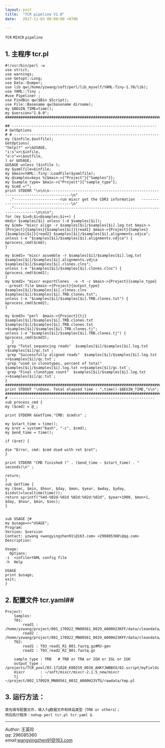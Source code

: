 ```yaml
---
layout: post  
title:  "TCR pipeline V1.0"  
date:   2017-11-03 00:00:00 +0700  

---
```


`TCR` `MIXCR` `pipeline`    
## 1. 主程序 tcr.pl ##

    #!/usr/bin/perl -w
    use strict;
    use warnings;
    use Getopt::Long;
    use Data::Dumper;
    use lib qw(/home/yzwang/soft/perl/lib_myself/YAML-Tiny-1.70/lib);
    use YAML::Tiny ;
    #use Pipeliner ;
    use FindBin qw($Bin $Script);
    use File::Basename qw(basename dirname);
    my $BEGIN_TIME=time();
    my $version="1.0.0";
    #######################################################################################
    
    ## ------------------------------------------------------------------
    # GetOptions
    # # ------------------------------------------------------------------
    my ($infile,$outfile);
    GetOptions(
    "help|?" =>\&USAGE,
    "i:s"=>\$infile,
    "o:s"=>\$outfile,
    ) or &USAGE;
    &USAGE unless ($infile );
    my $yamlfile=$infile;
    my $main=YAML::Tiny::LoadFile($yamlfile);
    my @samples=keys %{$main->{"Project"}{"Samples"}};
    my $sample_type= $main->{"Project"}{"sample_type"};
    my $cmd ="";
    print STDERR "\n\n\n--------------------------------------------------------------------------------\n"
      ."---------------------run mixcr get the CDR3 information   --------------------------------------\n"
      ."--------------------------------------------------------------------------------\n\n\n";
    for (my $i=0;$i<@samples;$i++) {
    mkdir $samples[$i] unless (-d $samples[$i]);
    my $cmd= "mixcr align -r $samples[$i]/$samples[$i].log.txt $main->{Project}{Samples}{$samples[$i]}{read1} $main->{Project}{Samples}{$samples[$i]}{read2} $samples[$i]/$samples[$i].alignments.vdjca";
    unless (-e "$samples[$i]/$samples[$i].alignments.vdjca") {
    &process_cmd($cmd);
    }
    
    my $cmd1= "mixcr assemble -r $samples[$i]/$samples[$i].log.txt $samples[$i]/$samples[$i].alignments.vdjca $samples[$i]/$samples[$i].clones.clns";
    unless (-e "$samples[$i]/$samples[$i].clones.clns") {
    &process_cmd($cmd1);
    }
    my $cmd2= "mixcr exportClones  -o -t -c $main->{Project}{sample_type} --preset-file $main->{Project}{output_type} $samples[$i]/$samples[$i].clones.clns $samples[$i]/$samples[$i].TRB.clones.txt";
    unless (-e "$samples[$i]/$samples[$i].TRB.clones.txt") {
    &process_cmd($cmd2);
    }
    
    my $cmd3= "perl  $main->{Project}{tj} $samples[$i]/$samples[$i].TRB.clones.txt $samples[$i]/$samples[$i].TRB.clones.txt >$samples[$i]/$samples[$i].TRB.clones.tj";
    unless (-e "$samples[$i]/$samples[$i].TRB.clones.tj") {
    &process_cmd($cmd3);
       }
    `grep "Total sequencing reads"  $samples[$i]/$samples[$i].log.txt >$samples[$i]/qc.txt`;
    `grep "Successfully aligned reads"  $samples[$i]/$samples[$i].log.txt >>$samples[$i]/qc.txt`;
    `grep "used in clonotypes, percent of total"  $samples[$i]/$samples[$i].log.txt >>$samples[$i]/qc.txt`;
    `grep "Final clonotype count"  $samples[$i]/$samples[$i].log.txt >>$samples[$i]/qc.txt`;
    }
    #######################################################################################
    print STDOUT "\nDone. Total elapsed time : ",time()-$BEGIN_TIME,"s\n";
    ########################################################################################
    # ------------------------------------------------------------------
    sub process_cmd {
    my ($cmd) = @_;
    
    print STDERR &GetTime."CMD: $cmd\n" ;
    
    my $start_time = time();
    my $ret = system("bash", "-c", $cmd);
    my $end_time = time();
    
    if ($ret) {
    
    die "Error, cmd: $cmd died with ret $ret";
    }
    
    print STDERR "CMD finished (" . ($end_time - $start_time) . " seconds)\n" ;
    
    return;
    }
    sub GetTime {
    my ($sec, $min, $hour, $day, $mon, $year, $wday, $yday, $isdst)=localtime(time());
    return sprintf("%4d-%02d-%02d %02d:%02d:%02d", $year+1900, $mon+1, $day, $hour, $min, $sec);
    }
    
    
    sub USAGE {#
    my $usage=<<"USAGE";
    Program:
    Version: $version
    Contact: yzwang <wangyingzhen91\@163.com> <296085360\@qq.com>
    Description:
    
    Usage:
      Options:
    -i  <infile>YAML config file
    -h  Help
    
    USAGE
    print $usage;
    exit;
    }
    


## 2. 配置文件 tcr.yaml##
    Project:
    	Samples:
    	T01:
   			read1 : /home/yzwang/project/001_170922_MN00561_0029_A000H23KFF/data/cleandata/R7109039/R7109039_PLSC_WBC_L001.R1.clean.fq.gz
    		read2 : /home/yzwang/project/001_170922_MN00561_0029_A000H23KFF/data/cleandata/R7109039/R7109039_PLSC_WBC_L001.R2.clean.fq.gz
    	T02:
    		read1 : T03_read1_R1_001.fastq.gz#MJ-gen
    		read2 : T03_read2_R2_001.fastq.gz
    
    	sample_type : TRB   # TRB or TRA or IGH or IGL or IGK
    	output_type : /projects/TCR_pool/03.171028_K00259_0038_AHKYJWBBXX/02.script/myFields.txt
    	mixcr       : ~/soft/mixcr/mixcr-2.1.5_new/mixcr
    	tj          : ~/project/002_170929_MN00561_0032_A000H23VTG/rawdata/tmp.pl


## 3. 运行方法： ##
	首先填写配置文件，填入fq数据文件和样品类型（TRB or others）；
	然后执行程序：nohup perl tcr.pl tcr.yaml &
	


-------------
*Author*: 王英珍   
*qq*: 296085360  
*email*:wangyingzhen91@163.com   

